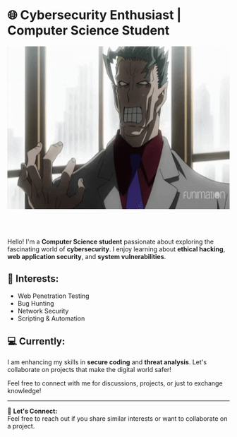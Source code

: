 # 🌐 Cybersecurity Enthusiast | Computer Science Student

<div align="center">
  <img height="369" width="580" alt="GIF" align="center" src="https://raw.githubusercontent.com/alexithema/alexithema/refs/heads/main/giphy.gif">
</div>

</br>
</br>
</br>

Hello! I'm a **Computer Science student** passionate about exploring the fascinating world of **cybersecurity**. I enjoy learning about **ethical hacking**, **web application security**, and **system vulnerabilities**.

## 🔐 Interests:

- Web Penetration Testing
- Bug Hunting
- Network Security
- Scripting & Automation

## 💻 Currently:

I am enhancing my skills in **secure coding** and **threat analysis**. Let's collaborate on projects that make the digital world safer!

Feel free to connect with me for discussions, projects, or just to exchange knowledge!

---

📩 **Let's Connect:**  
Feel free to reach out if you share similar interests or want to collaborate on a project.
